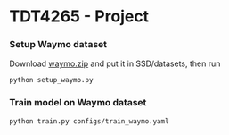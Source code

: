 # TDT4265 - Project

### Setup Waymo dataset
Download [waymo.zip](https://piazza.com/class/k53ssppxkwb5yy?cid=236) and put it in SSD/datasets, then run
```
python setup_waymo.py
```

### Train model on Waymo dataset
```
python train.py configs/train_waymo.yaml
```
